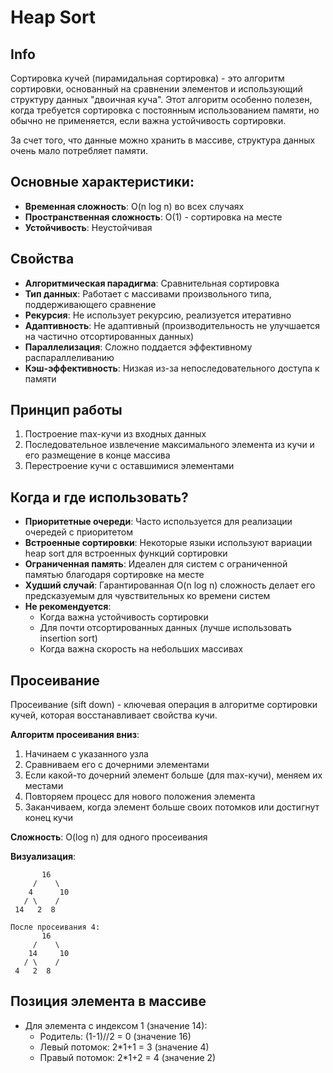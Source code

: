 # Heap Sort


## Info
Сортировка кучей (пирамидальная сортировка) - это алгоритм сортировки, 
основанный на сравнении элементов и использующий структуру данных "двоичная куча". 
Этот алгоритм особенно полезен, когда требуется сортировка с постоянным использованием памяти, 
но обычно не применяется, если важна устойчивость сортировки.

За счет того, что данные можно хранить в массиве, структура данных очень мало потребляет памяти.


## Основные характеристики:
- **Временная сложность**: O(n log n) во всех случаях
- **Пространственная сложность**: O(1) - сортировка на месте
- **Устойчивость**: Неустойчивая


## Свойства
- **Алгоритмическая парадигма**: Сравнительная сортировка
- **Тип данных**: Работает с массивами произвольного типа, поддерживающего сравнение
- **Рекурсия**: Не использует рекурсию, реализуется итеративно
- **Адаптивность**: Не адаптивный (производительность не улучшается на частично отсортированных данных)
- **Параллелизация**: Сложно поддается эффективному распараллеливанию
- **Кэш-эффективность**: Низкая из-за непоследовательного доступа к памяти


## Принцип работы
1. Построение max-кучи из входных данных
2. Последовательное извлечение максимального элемента из кучи и его размещение в конце массива
3. Перестроение кучи с оставшимися элементами


## Когда и где использовать?
- **Приоритетные очереди**: Часто используется для реализации очередей с приоритетом
- **Встроенные сортировки**: Некоторые языки используют вариации heap sort для встроенных функций сортировки
- **Ограниченная память**: Идеален для систем с ограниченной памятью благодаря сортировке на месте
- **Худший случай**: Гарантированная O(n log n) сложность делает его предсказуемым для чувствительных ко времени систем
- **Не рекомендуется**:
  - Когда важна устойчивость сортировки
  - Для почти отсортированных данных (лучше использовать insertion sort)
  - Когда важна скорость на небольших массивах






## Просеивание
Просеивание (sift down) - ключевая операция в алгоритме сортировки кучей, которая восстанавливает свойства кучи.

**Алгоритм просеивания вниз**:
1. Начинаем с указанного узла
2. Сравниваем его с дочерними элементами
3. Если какой-то дочерний элемент больше (для max-кучи), меняем их местами
4. Повторяем процесс для нового положения элемента
5. Заканчиваем, когда элемент больше своих потомков или достигнут конец кучи

**Сложность**: O(log n) для одного просеивания

**Визуализация**:
```
       16
     /    \
    4      10
   / \    /
 14   2  8

После просеивания 4:
       16
     /    \
    14     10
   / \    /
 4   2  8
```


## Позиция элемента в массиве
- Для элемента с индексом 1 (значение 14):
  - Родитель: (1-1)//2 = 0 (значение 16)
  - Левый потомок: 2*1+1 = 3 (значение 4)
  - Правый потомок: 2*1+2 = 4 (значение 2)
